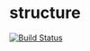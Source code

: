 # structure

[![Build Status](https://travis-ci.org/meilke/structure.svg?branch=master)](https://travis-ci.org/meilke/structure)
